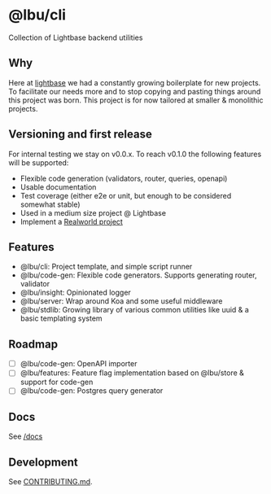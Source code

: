 # @lbu/cli

Collection of Lightbase backend utilities

## Why

Here at [lightbase](https://lightbase.nl) we had a constantly growing
boilerplate for new projects. To facilitate our needs more and to stop copying
and pasting things around this project was born. This project is for now
tailored at smaller & monolithic projects.

## Versioning and first release

For internal testing we stay on v0.0.x. To reach v0.1.0 the following features
will be supported:

- Flexible code generation (validators, router, queries, openapi)
- Usable documentation
- Test coverage (either e2e or unit, but enough to be considered somewhat
  stable)
- Used in a medium size project @ Lightbase
- Implement a [Realworld project](https://github.com/gothinkster/realworld)

## Features

- @lbu/cli: Project template, and simple script runner
- @lbu/code-gen: Flexible code generators. Supports generating router, validator
- @lbu/insight: Opinionated logger
- @lbu/server: Wrap around Koa and some useful middleware
- @lbu/stdlib: Growing library of various common utilities like uuid & a basic
  templating system

## Roadmap

- [ ] @lbu/code-gen: OpenAPI importer
- [ ] @lbu/features: Feature flag implementation based on @lbu/store & support
      for code-gen
- [ ] @lbu/code-gen: Postgres query generator

## Docs

See [/docs](/docs/README.md)

## Development

See [CONTRIBUTING.md](/CONTRIBUTING.md).
